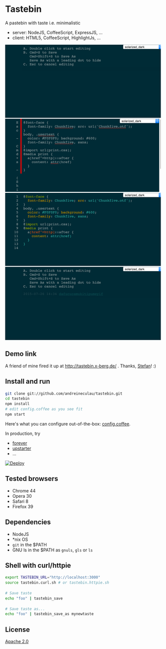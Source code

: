 # Tastebin

A pastebin with taste i.e. minimalistic

* server: NodeJS, CoffeeScript, ExpressJS, ...
* client: HTML5, CoffeeScript, HighlightJs, ...

![New](SEEME.png)
![Edit](SEEME2.png)
![Share](SEEME3.png)
![List](SEEME4.png)


## Demo link

A friend of mine fired it up at http://tastebin.x-berg.de/ . Thanks, [Stefan](https://github.com/sstrigler)! :)


## Install and run

```sh
git clone git://github.com/andreineculau/tastebin.git
cd tastebin
npm install
# edit config.coffee as you see fit
npm start
```

Here's what you can configure out-of-the-box: [config.coffee](config.coffee).

In production, try

* [forever](https://github.com/foreverjs/forever)
* [upstarter](https://github.com/carlos8f/node-upstarter)
* ...

[![Deploy](https://www.herokucdn.com/deploy/button.png)](https://heroku.com/deploy?template=https://github.com/andreineculau/tastebin)


## Tested browsers

* Chrome 44
* Opera 30
* Safari 8
* Firefox 39


## Dependencies

* NodeJS
* *nix OS
* `git` in the $PATH
* GNU ls in the $PATH as `gnuls`, `gls` or `ls`


## Shell with curl/httpie

```sh
export TASTEBIN_URL="http://localhost:3000"
source tastebin.curl.sh # or tastebin.httpie.sh

# Save taste
echo "foo" | tastebin_save

# Save taste as...
echo "foo" | tastebin_save_as mynewtaste
```


## License

[Apache 2.0](LICENSE)
